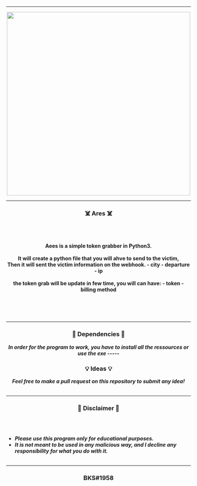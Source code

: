 -----

<p align="center">
<img src="https://user-images.githubusercontent.com/94129991/189524835-1739159b-844b-4448-8320-649f095d8238.png", width="500", height="500">
</p>


-----

### <p align="center">☠️ Ares ☠️</p>

<br><br>
<p align="center">
<strong>
Aees is a simple token grabber in Python3.
<br><br>
It will create a python file that you will ahve to send to the victim,
<br>
Then it will sent the victim information on the webhook.
 - city
 - departure
 - ip
<br><br>
the token grab will be update in few time, you will can have:
  - token
  - billing method
<br><br><br>
</strong>
</p>
<br>

-----

### <p align="center">📀 Dependencies 📀</p>

<p align="center"><strong><i>In order for the program to work, you have to install all the ressources or use the exe</i></strong</p>
-----

### <p align="center">💡 Ideas 💡</p>

<p align="center"><strong><i>Feel free to make a pull request on this repository to submit any idea!</i></strong</p>
<br><br>

-----

### <p align="center">📌 Disclaimer 📌</p>

<br><br>
* ***Please use this program only for educational purposes.***
* ***It is not meant to be used in any malicious way, and I decline any responsibility for what you do with it.***
<br><br>

-----

### <p align="center">BKS#1958</p>
